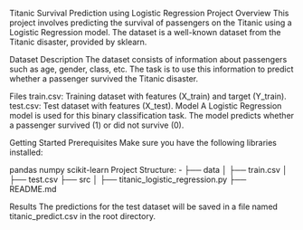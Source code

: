 Titanic Survival Prediction using Logistic Regression
Project Overview
This project involves predicting the survival of passengers on the Titanic using a Logistic Regression model. The dataset is a well-known dataset from the Titanic disaster, provided by sklearn.

Dataset Description
The dataset consists of information about passengers such as age, gender, class, etc. The task is to use this information to predict whether a passenger survived the Titanic disaster.

Files
train.csv: Training dataset with features (X_train) and target (Y_train).
test.csv: Test dataset with features (X_test).
Model
A Logistic Regression model is used for this binary classification task. The model predicts whether a passenger survived (1) or did not survive (0).

Getting Started
Prerequisites
Make sure you have the following libraries installed:

pandas
numpy
scikit-learn
Project Structure: -
├── data
│   ├── train.csv
│   ├── test.csv
├── src
│   ├── titanic_logistic_regression.py
├── README.md


Results
The predictions for the test dataset will be saved in a file named titanic_predict.csv in the root directory.
